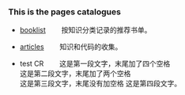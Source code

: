### This is the pages catalogues

- [booklist](booklist/index.md) 
    　　按知识分类记录的推荐书单。

- [articles](articles/index.md)
    　　知识和代码的收集。

- test CR
    　　这是第一段文字，末尾加了四个空格    
        这是第二段文字，末尾加了两个空格  
        这是第三段文字，末尾没有加空格
        这是第四段文字。